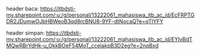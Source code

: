 header baca: https://itbdsti-my.sharepoint.com/:u:/g/personal/13222061_mahasiswa_itb_ac_id/EcFRPTGDR2JDumwOJbHBWeoB3qd8rcBNU8-9YF-dtNocaQ?e=qTlYFY

header simpan: https://itbdsti-my.sharepoint.com/:u:/g/personal/13222061_mahasiswa_itb_ac_id/EYlvBdTMQwRBrYdHk-u_OkkBOeF54MoT_ccelakpB3D2eg?e=2nqBxd
